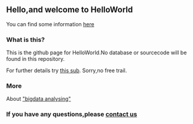 ## Hello,and welcome to HelloWorld

You can find some information [here](https://afdian.net/@NOOOOOOO)

### What is this?

This is the github page for HelloWorld.No database or sourcecode will be found in this repository. 

For further details try [this sub](https://afdian.net/order/create?plan_id=5eb1e2d4b31611eabd8a52540025c377).
Sorry,no free trail.

### More
About ["bigdata analysing"](http://qnzs.youth.cn/2016/0612/4526945.shtml)

### If you have any questions,please [contact us]()
